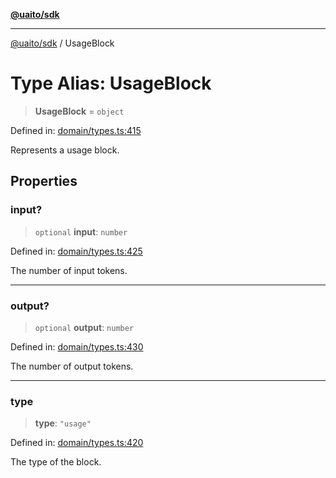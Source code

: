 [**@uaito/sdk**](../README.md)

***

[@uaito/sdk](../README.md) / UsageBlock

# Type Alias: UsageBlock

> **UsageBlock** = `object`

Defined in: [domain/types.ts:415](https://github.com/elribonazo/uaito/blob/a99e7bcbdb0358b1999f9ce76755884ba2c23b7e/packages/sdk/src/domain/types.ts#L415)

Represents a usage block.

## Properties

### input?

> `optional` **input**: `number`

Defined in: [domain/types.ts:425](https://github.com/elribonazo/uaito/blob/a99e7bcbdb0358b1999f9ce76755884ba2c23b7e/packages/sdk/src/domain/types.ts#L425)

The number of input tokens.

***

### output?

> `optional` **output**: `number`

Defined in: [domain/types.ts:430](https://github.com/elribonazo/uaito/blob/a99e7bcbdb0358b1999f9ce76755884ba2c23b7e/packages/sdk/src/domain/types.ts#L430)

The number of output tokens.

***

### type

> **type**: `"usage"`

Defined in: [domain/types.ts:420](https://github.com/elribonazo/uaito/blob/a99e7bcbdb0358b1999f9ce76755884ba2c23b7e/packages/sdk/src/domain/types.ts#L420)

The type of the block.
